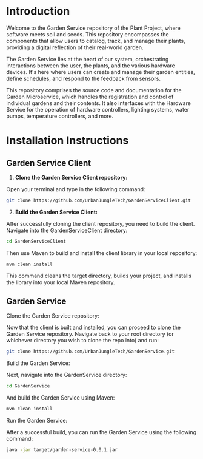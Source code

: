 # Introduction

Welcome to the Garden Service repository of the Plant Project, where software meets soil and seeds. This repository encompasses the components that allow users to catalog, track, and manage their plants, providing a digital reflection of their real-world garden.

The Garden Service lies at the heart of our system, orchestrating interactions between the user, the plants, and the various hardware devices. It's here where users can create and manage their garden entities, define schedules, and respond to the feedback from sensors.

This repository comprises the source code and documentation for the Garden Microservice, which handles the registration and control of individual gardens and their contents. It also interfaces with the Hardware Service for the operation of hardware controllers, lighting systems, water pumps, temperature controllers, and more.

# Installation Instructions

## Garden Service Client

1. **Clone the Garden Service Client repository:**

Open your terminal and type in the following command:

```bash
git clone https://github.com/UrbanJungleTech/GardenServiceClient.git
```

2. **Build the Garden Service Client:**

After successfully cloning the client repository, you need to build the client. Navigate into the GardenServiceClient directory:

```bash
cd GardenServiceClient
```

Then use Maven to build and install the client library in your local repository:

```bash
mvn clean install
```

This command cleans the target directory, builds your project, and installs the library into your local Maven repository.

## Garden Service

Clone the Garden Service repository:

Now that the client is built and installed, you can proceed to clone the Garden Service repository. Navigate back to your root directory (or whichever directory you wish to clone the repo into) and run:

```bash
git clone https://github.com/UrbanJungleTech/GardenService.git
```

Build the Garden Service:

Next, navigate into the GardenService directory:

```bash
cd GardenService
```

And build the Garden Service using Maven:

```bash
mvn clean install
```

Run the Garden Service:

After a successful build, you can run the Garden Service using the following command:

```bash
java -jar target/garden-service-0.0.1.jar
```
